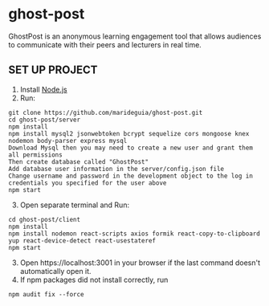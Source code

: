 # ghost-post

GhostPost is an anonymous learning engagement tool that allows audiences to communicate with their peers and lecturers in real time.

## SET UP PROJECT

1.  Install [Node.js](https://nodejs.org/en/download/)
2.  Run:

```
git clone https://github.com/marideguia/ghost-post.git
cd ghost-post/server
npm install
npm install mysql2 jsonwebtoken bcrypt sequelize cors mongoose knex nodemon body-parser express mysql
Download Mysql then you may need to create a new user and grant them all permissions
Then create database called "GhostPost" 
Add database user information in the server/config.json file
Change username and password in the development object to the log in credentials you specified for the user above
npm start
```

3. Open separate terminal and Run:

```
cd ghost-post/client
npm install
npm install nodemon react-scripts axios formik react-copy-to-clipboard yup react-device-detect react-usestateref
npm start
```

3. Open https://localhost:3001 in your browser if the last command doesn't automatically open it.
4. If npm packages did not install correctly, run

```
npm audit fix --force
```
